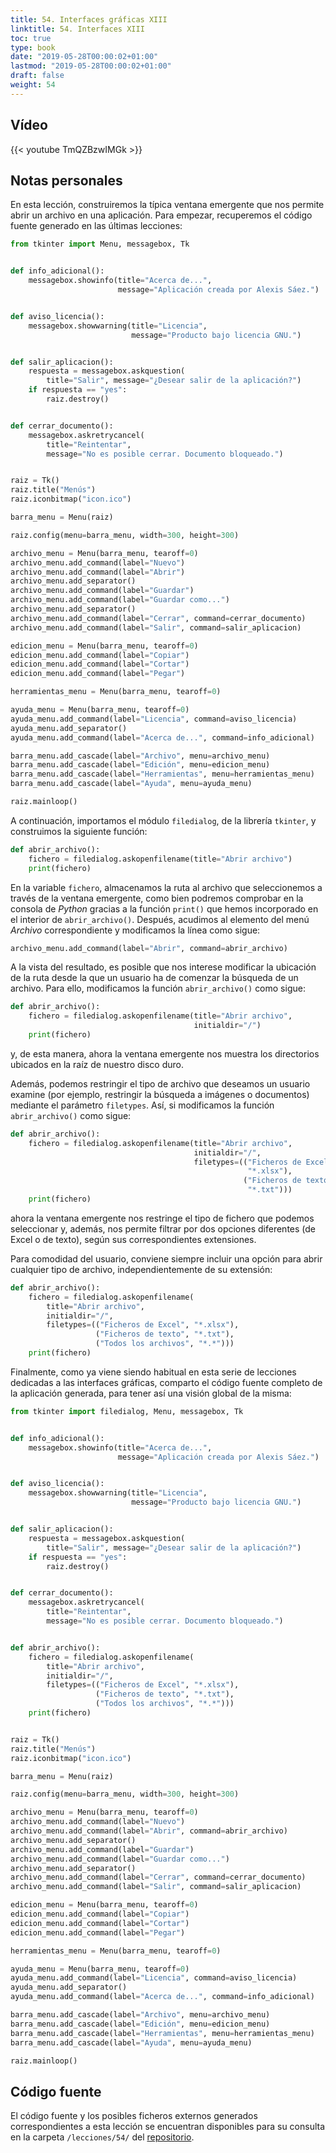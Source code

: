 ```yaml
---
title: 54. Interfaces gráficas XIII
linktitle: 54. Interfaces XIII
toc: true
type: book
date: "2019-05-28T00:00:02+01:00"
lastmod: "2019-05-28T00:00:02+01:00"
draft: false
weight: 54
---
```


## Vídeo

{{< youtube TmQZBzwIMGk >}}

## Notas personales

En esta lección, construiremos la típica ventana emergente que nos permite abrir un archivo en una aplicación. Para empezar, recuperemos el código fuente generado en las últimas lecciones:

```python
from tkinter import Menu, messagebox, Tk


def info_adicional():
    messagebox.showinfo(title="Acerca de...",
                        message="Aplicación creada por Alexis Sáez.")


def aviso_licencia():
    messagebox.showwarning(title="Licencia",
                           message="Producto bajo licencia GNU.")


def salir_aplicacion():
    respuesta = messagebox.askquestion(
        title="Salir", message="¿Desear salir de la aplicación?")
    if respuesta == "yes":
        raiz.destroy()


def cerrar_documento():
    messagebox.askretrycancel(
        title="Reintentar",
        message="No es posible cerrar. Documento bloqueado.")


raiz = Tk()
raiz.title("Menús")
raiz.iconbitmap("icon.ico")

barra_menu = Menu(raiz)

raiz.config(menu=barra_menu, width=300, height=300)

archivo_menu = Menu(barra_menu, tearoff=0)
archivo_menu.add_command(label="Nuevo")
archivo_menu.add_command(label="Abrir")
archivo_menu.add_separator()
archivo_menu.add_command(label="Guardar")
archivo_menu.add_command(label="Guardar como...")
archivo_menu.add_separator()
archivo_menu.add_command(label="Cerrar", command=cerrar_documento)
archivo_menu.add_command(label="Salir", command=salir_aplicacion)

edicion_menu = Menu(barra_menu, tearoff=0)
edicion_menu.add_command(label="Copiar")
edicion_menu.add_command(label="Cortar")
edicion_menu.add_command(label="Pegar")

herramientas_menu = Menu(barra_menu, tearoff=0)

ayuda_menu = Menu(barra_menu, tearoff=0)
ayuda_menu.add_command(label="Licencia", command=aviso_licencia)
ayuda_menu.add_separator()
ayuda_menu.add_command(label="Acerca de...", command=info_adicional)

barra_menu.add_cascade(label="Archivo", menu=archivo_menu)
barra_menu.add_cascade(label="Edición", menu=edicion_menu)
barra_menu.add_cascade(label="Herramientas", menu=herramientas_menu)
barra_menu.add_cascade(label="Ayuda", menu=ayuda_menu)

raiz.mainloop()
```

A continuación, importamos el módulo `filedialog`, de la librería `tkinter`, y construimos la siguiente función:

```python
def abrir_archivo():
    fichero = filedialog.askopenfilename(title="Abrir archivo")
    print(fichero)
```

En la variable `fichero`, almacenamos la ruta al archivo que seleccionemos a través de la ventana emergente, como bien podremos comprobar en la consola de *Python* gracias a la función `print()` que hemos incorporado en el interior de `abrir_archivo()`. Después, acudimos al elemento del menú *Archivo* correspondiente y modificamos la línea como sigue:

```python
archivo_menu.add_command(label="Abrir", command=abrir_archivo)
```

A la vista del resultado, es posible que nos interese modificar la ubicación de la ruta desde la que un usuario ha de comenzar la búsqueda de un archivo. Para ello, modificamos la función `abrir_archivo()` como sigue:

```python
def abrir_archivo():
    fichero = filedialog.askopenfilename(title="Abrir archivo",
                                         initialdir="/")
    print(fichero)
```

y, de esta manera, ahora la ventana emergente nos muestra los directorios ubicados en la raíz de nuestro disco duro.

Además, podemos restringir el tipo de archivo que deseamos un usuario examine (por ejemplo, restringir la búsqueda a imágenes o documentos) mediante el parámetro `filetypes`. Así, si modificamos la función `abrir_archivo()` como sigue:

```python
def abrir_archivo():
    fichero = filedialog.askopenfilename(title="Abrir archivo",
                                         initialdir="/",
                                         filetypes=(("Ficheros de Excel",
                                                     "*.xlsx"),
                                                    ("Ficheros de texto",
                                                     "*.txt")))
    print(fichero)
```

ahora la ventana emergente nos restringe el tipo de fichero que podemos seleccionar y, además, nos permite filtrar por dos opciones diferentes (de Excel o de texto), según sus correspondientes extensiones.

Para comodidad del usuario, conviene siempre incluir una opción para abrir cualquier tipo de archivo, independientemente de su extensión:

```python
def abrir_archivo():
    fichero = filedialog.askopenfilename(
        title="Abrir archivo",
        initialdir="/",
        filetypes=(("Ficheros de Excel", "*.xlsx"),
                   ("Ficheros de texto", "*.txt"),
                   ("Todos los archivos", "*.*")))
    print(fichero)
```

Finalmente, como ya viene siendo habitual en esta serie de lecciones dedicadas a las interfaces gráficas, comparto el código fuente completo de la aplicación generada, para tener así una visión global de la misma:

```python
from tkinter import filedialog, Menu, messagebox, Tk


def info_adicional():
    messagebox.showinfo(title="Acerca de...",
                        message="Aplicación creada por Alexis Sáez.")


def aviso_licencia():
    messagebox.showwarning(title="Licencia",
                           message="Producto bajo licencia GNU.")


def salir_aplicacion():
    respuesta = messagebox.askquestion(
        title="Salir", message="¿Desear salir de la aplicación?")
    if respuesta == "yes":
        raiz.destroy()


def cerrar_documento():
    messagebox.askretrycancel(
        title="Reintentar",
        message="No es posible cerrar. Documento bloqueado.")


def abrir_archivo():
    fichero = filedialog.askopenfilename(
        title="Abrir archivo",
        initialdir="/",
        filetypes=(("Ficheros de Excel", "*.xlsx"),
                   ("Ficheros de texto", "*.txt"),
                   ("Todos los archivos", "*.*")))
    print(fichero)


raiz = Tk()
raiz.title("Menús")
raiz.iconbitmap("icon.ico")

barra_menu = Menu(raiz)

raiz.config(menu=barra_menu, width=300, height=300)

archivo_menu = Menu(barra_menu, tearoff=0)
archivo_menu.add_command(label="Nuevo")
archivo_menu.add_command(label="Abrir", command=abrir_archivo)
archivo_menu.add_separator()
archivo_menu.add_command(label="Guardar")
archivo_menu.add_command(label="Guardar como...")
archivo_menu.add_separator()
archivo_menu.add_command(label="Cerrar", command=cerrar_documento)
archivo_menu.add_command(label="Salir", command=salir_aplicacion)

edicion_menu = Menu(barra_menu, tearoff=0)
edicion_menu.add_command(label="Copiar")
edicion_menu.add_command(label="Cortar")
edicion_menu.add_command(label="Pegar")

herramientas_menu = Menu(barra_menu, tearoff=0)

ayuda_menu = Menu(barra_menu, tearoff=0)
ayuda_menu.add_command(label="Licencia", command=aviso_licencia)
ayuda_menu.add_separator()
ayuda_menu.add_command(label="Acerca de...", command=info_adicional)

barra_menu.add_cascade(label="Archivo", menu=archivo_menu)
barra_menu.add_cascade(label="Edición", menu=edicion_menu)
barra_menu.add_cascade(label="Herramientas", menu=herramientas_menu)
barra_menu.add_cascade(label="Ayuda", menu=ayuda_menu)

raiz.mainloop()
```

## Código fuente

El código fuente y los posibles ficheros externos generados correspondientes a esta lección se encuentran disponibles para su consulta en la carpeta `/lecciones/54/` del [repositorio](https://github.com/ImAlexisSaez/curso-python-desde-0).
